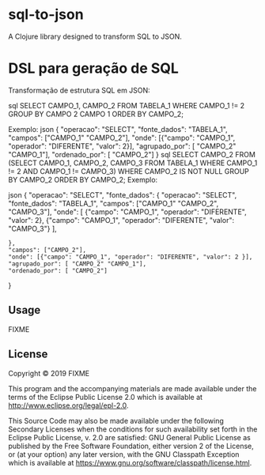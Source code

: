# sql-to-json

A Clojure library designed to transform SQL to JSON.

# DSL para geração de SQL

Transformação de estrutura SQL em JSON:

sql
SELECT CAMPO_1, CAMPO_2 FROM TABELA_1 WHERE CAMPO_1 != 2 GROUP BY CAMPO 2 CAMPO 1 ORDER BY CAMPO_2;

Exemplo:
json
{
    "operacao": "SELECT",
    "fonte_dados": "TABELA_1",
    "campos": ["CAMPO_1" "CAMPO_2"],
    "onde": [{"campo": "CAMPO_1", "operador": "DIFERENTE", "valor": 2}],
    "agrupado_por": [ "CAMPO_2" "CAMPO_1"],
    "ordenado_por": [ "CAMPO_2"]
}
sql
SELECT CAMPO_2 FROM 
    (SELECT CAMPO_1, CAMPO_2, CAMPO_3 FROM TABELA_1 WHERE CAMPO_1 != 2 AND CAMPO_1 != CAMPO_3) 
WHERE CAMPO_2 IS NOT NULL GROUP BY CAMPO_2  ORDER BY CAMPO_2;
Exemplo:

json
{
    "operacao": "SELECT",
    "fonte_dados": {
            "operacao": "SELECT",
            "fonte_dados": "TABELA_1",
            "campos": ["CAMPO_1" "CAMPO_2", "CAMPO_3"],
            "onde": [
                        {"campo": "CAMPO_1", "operador": "DIFERENTE", "valor": 2}, 
                        {"campo": "CAMPO_1", "operador": "DIFERENTE", "valor": "CAMPO_3"}
                    ],

    },
    "campos": ["CAMPO_2"],
    "onde": [{"campo": "CAMPO_1", "operador": "DIFERENTE", "valor": 2 }],
    "agrupado_por": [ "CAMPO_2" "CAMPO_1"],
    "ordenado_por": [ "CAMPO_2"]
}

## Usage

FIXME

## License

Copyright © 2019 FIXME

This program and the accompanying materials are made available under the
terms of the Eclipse Public License 2.0 which is available at
http://www.eclipse.org/legal/epl-2.0.

This Source Code may also be made available under the following Secondary
Licenses when the conditions for such availability set forth in the Eclipse
Public License, v. 2.0 are satisfied: GNU General Public License as published by
the Free Software Foundation, either version 2 of the License, or (at your
option) any later version, with the GNU Classpath Exception which is available
at https://www.gnu.org/software/classpath/license.html.
